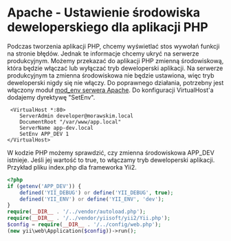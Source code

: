Apache - Ustawienie środowiska deweloperskiego dla aplikacji PHP
================================================================

Podczas tworzenia aplikacji PHP, chcemy wyświetlać stos wywołań funkcji na stronie błędów. Jednak te informacje chcemy ukryć na serwerze produkcyjnym. Możemy przekazać do aplikacji PHP zmienną środowiskową, która będzie włączać lub wyłączać tryb deweloperski aplikacji. Na serwerze produkcyjnym ta zmienna środowiskowa nie będzie ustawiona, więc tryb deweloperski nigdy się nie włączy. Do poprawnego działania, potrzebny jest włączony moduł [mod_env serwera Apache](http://httpd.apache.org/docs/2.2/mod/mod_env.html). Do konfiguracji VirtualHost'a dodajemy dyrektywę "SetEnv".

```
 <VirtualHost *:80>
    ServerAdmin developer@morawskim.local
    DocumentRoot "/var/www/app.local"
    ServerName app-dev.local
    SetEnv APP_DEV 1
</VirtualHost>
```

W kodzie PHP możemy sprawdzić, czy zmienna środowiskowa APP_DEV istnieje. Jeśli jej wartość to true, to włączamy tryb deweloperski aplikacji. Przykład pliku index.php dla frameworka Yii2.

``` php
<?php
if (getenv('APP_DEV')) {
    defined('YII_DEBUG') or define('YII_DEBUG', true);
    defined('YII_ENV') or define('YII_ENV', 'dev');
}
require(__DIR__ . '/../vendor/autoload.php');
require(__DIR__ . '/../vendor/yiisoft/yii2/Yii.php');
$config = require(__DIR__ . '/../config/web.php');
(new yii\web\Application($config))->run();
```
